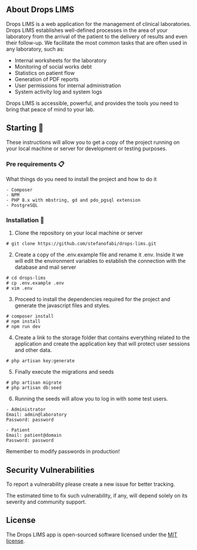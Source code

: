## About Drops LIMS

Drops LIMS is a web application for the management of clinical laboratories. Drops LIMS establishes well-defined processes in the area of your laboratory from the arrival of the patient to the delivery of results and even their follow-up. We facilitate the most common tasks that are often used in any laboratory, such as:

- Internal worksheets for the laboratory
- Monitoring of social works debt
- Statistics on patient flow
- Generation of PDF reports
- User permissions for internal administration
- System activity log and system logs

Drops LIMS is accessible, powerful, and provides the tools you need to bring that peace of mind to your lab.

## Starting 🚀

These instructions will allow you to get a copy of the project running on your local machine or server for development or testing purposes.

### Pre requirements 📋

What things do you need to install the project and how to do it

```
- Composer
- NPM
- PHP 8.x with mbstring, gd and pdo_pgsql extension
- PostgreSQL
```

### Installation 🔧

1. Clone the repository on your local machine or server

```
# git clone https://github.com/stefanofabi/drops-lims.git
```

2. Create a copy of the .env.example file and rename it .env. Inside it we will edit the environment variables to establish the connection with the database and mail server

```
# cd drops-lims
# cp .env.example .env
# vim .env
```

3. Proceed to install the dependencies required for the project and generate the javascript files and styles.

```
# composer install
# npm install
# npm run dev
```
4. Create a link to the storage folder that contains everything related to the application and create the application key that will protect user sessions and other data.

```
# php artisan key:generate
```

5. Finally execute the migrations and seeds

```
# php artisan migrate
# php artisan db:seed
```

6. Running the seeds will allow you to log in with some test users.
```
- Administrator 
Email: admin@laboratory
Password: password

- Patient
Email: patient@domain
Password: password
```

Remember to modify passwords in production!

## Security Vulnerabilities

To report a vulnerability please create a new issue for better tracking.

The estimated time to fix such vulnerability, if any, will depend solely on its severity and community support.

## License

The Drops LIMS app is open-sourced software licensed under the [MIT license](https://opensource.org/licenses/MIT).
